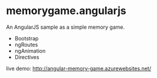# memorygame.angularjs

An AngularJS sample as a simple memory game. 

- Bootstrap
- ngRoutes
- ngAnimation
- Directives

live demo: 
http://angular-memory-game.azurewebsites.net/
